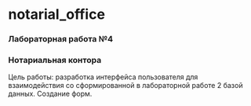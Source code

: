 # notarial_office
### Лабораторная работа №4
### Нотариальная контора
Цель работы: разработка интерфейса пользователя для взаимодействия со сформированной в лабораторной работе 2 базой данных. Создание форм.
